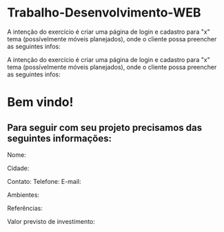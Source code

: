 # Trabalho-Desenvolvimento-WEB

A intenção do exercício é criar uma página de login e cadastro para "x" tema (possívelmente móveis planejados), onde o cliente possa preencher as seguintes infos: 
<html>
  <head>
  
  <title> Cadastro Lead </title>
  
  </head>
  <body>
    <p>A intenção do exercício é criar uma página de login e cadastro para "x" tema (possívelmente móveis planejados), onde o cliente possa preencher as seguintes infos: </p>
    <h1> Bem vindo! </h1>
	    <h2> Para seguir com seu projeto precisamos das seguintes informações: </h2>
	    
<p>Nome:<br/></p>	    
<p>Cidade:<br/></p>
<p>Contato: Telefone: E-mail:</p>
<p>Ambientes:</p>
<p>Referências:</p>
<p>Valor previsto de investimento:</p>
    
  </body>
  
</html>

